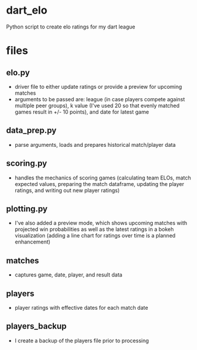 # dart_elo
Python script to create elo ratings for my dart league

# files

## elo.py
- driver file to either update ratings or provide a preview for upcoming matches
- arguments to be passed are: league (in case players compete against multiple peer groups), k value (I've used 20 so that evenly matched games result in +/- 10 points), and date for latest game

## data_prep.py
- parse arguments, loads and prepares historical match/player data

## scoring.py
- handles the mechanics of scoring games (calculating team ELOs, match expected values, preparing the match dataframe,
  updating the player ratings, and writing out new player ratings)

## plotting.py
- I've also added a preview mode, which shows upcoming matches with projected win probabilities as well as the latest ratings in a bokeh visualization (adding a line chart for ratings over time is a planned enhancement)

## matches
- captures game, date, player, and result data

## players
- player ratings with effective dates for each match date

## players_backup
- I create a backup of the players file prior to processing
